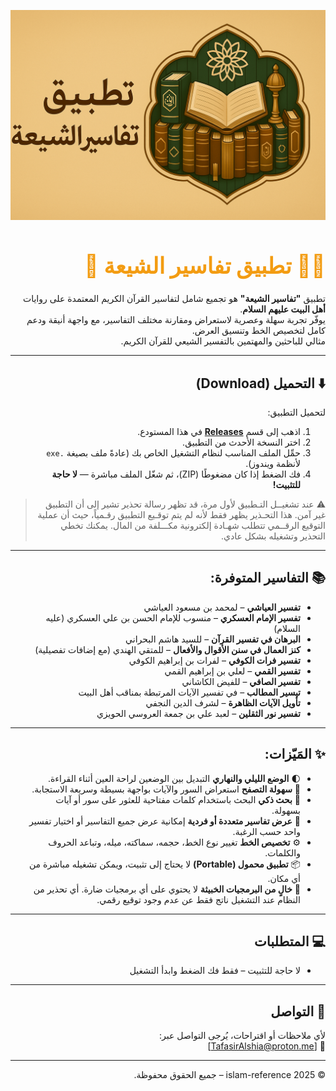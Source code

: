 <div dir="rtl">
<p align="center">
  <img src="assets/banner.png" alt="تطبيق تفاسير الشيعة"> 
</p>

<h1 dir="rtl" style="color:#f39c12; font-size:2.5em;"> 🌟📘 تطبيق تفاسير الشيعة 🌟</h1>


تطبيق **"تفاسير الشيعة"** هو تجميع شامل لتفاسير القرآن الكريم المعتمدة على روايات **أهل البيت عليهم السلام**.  
يوفّر تجربة سهلة وعصرية لاستعراض ومقارنة مختلف التفاسير، مع واجهة أنيقة ودعم كامل لتخصيص الخط وتنسيق العرض.  
مثالي للباحثين والمهتمين بالتفسير الشيعي للقرآن الكريم.

---

## ⬇️ التحميل (Download)

لتحميل التطبيق:

1. اذهب إلى قسم **[Releases](../../releases)** في هذا المستودع.
2. اختر النسخة الأحدث من التطبيق.
3. حمِّل الملف المناسب لنظام التشغيل الخاص بك (عادةً ملف بصيغة `.exe` لأنظمة ويندوز).
4. فك الضغط إذا كان مضغوطًا (ZIP)، ثم شغّل الملف مباشرة — **لا حاجة للتثبيت!**

> ⚠️ عند تشغيــل التـطبيق لأول مرة،
قد تظهر رسالة تحذير تشير إلى أن التطبيق غير آمن.
هذا التحـذير يظهر فقط لأنه لم يتم توقـيع التطبيق رقـمياً، حيث أن عملية التوقيع الرقــمي تتطلب شهـادة إلكترونية مكـــلفة من المال.
يمكنك تخطي التحذير وتشغيله بشكل عادي.

---

## 📚 التفاسير المتوفرة:

- **تفسير العياشي** – لمحمد بن مسعود العياشي  
- **تفسير الإمام العسكري** – منسوب للإمام الحسن بن علي العسكري (عليه السلام)  
- **البرهان في تفسير القرآن** – للسيد هاشم البحراني  
- **كنز العمال في سنن الأقوال والأفعال** – للمتقي الهندي (مع إضافات تفصيلية)  
- **تفسير فرات الكوفي** – لفرات بن إبراهيم الكوفي  
- **تفسير القمي** – لعلي بن إبراهيم القمي  
- **تفسير الصافي** – للفيض الكاشاني  
- **تيسير المطالب** – في تفسير الآيات المرتبطة بمناقب أهل البيت  
- **تأويل الآيات الظاهرة** – لشرف الدين النجفي  
- **تفسير نور الثقلين** – لعبد علي بن جمعة العروسي الحويزي  

---

## ✨ المَيّزات:

<div dir="rtl">

<ul>

<li>🌓 <strong>الوضع الليلي والنهاري</strong>  
التبديل بين الوضعين لراحة العين أثناء القراءة.</li>

<li>📖 <strong>سهولة التصفح</strong>  
استعراض السور والآيات بواجهة بسيطة وسريعة الاستجابة.</li>

<li>🔎 <strong>بحث ذكي</strong>  
البحث باستخدام كلمات مفتاحية للعثور على سور أو آيات بسهولة.</li>

<li>📝 <strong>عرض تفاسير متعددة أو فردية</strong>  
إمكانية عرض جميع التفاسير أو اختيار تفسير واحد حسب الرغبة.</li>

<li>⚙️ <strong>تخصيص الخط</strong>  
تغيير نوع الخط، حجمه، سماكته، ميله، وتباعد الحروف والكلمات.</li>

<li>📦 <strong>تطبيق محمول (Portable)</strong>  
لا يحتاج إلى تثبيت، ويمكن تشغيله مباشرة من أي مكان.</li>

<li>🔐 <strong>خالٍ من البرمجيات الخبيثة</strong>  
لا يحتوي على أي برمجيات ضارة. أي تحذير من النظام عند التشغيل ناتج فقط عن عدم وجود توقيع رقمي.</li>

</ul>

</div>

---

## 💻 المتطلبات


- لا حاجة للتثبيت – فقط فك الضغط وابدأ التشغيل

---

## 📩 التواصل

لأي ملاحظات أو اقتراحات، يُرجى التواصل عبر:  
📧 [TafasirAlshia@proton.me] 

---

© 2025 islam-reference – جميع الحقوق محفوظة.
</div>
